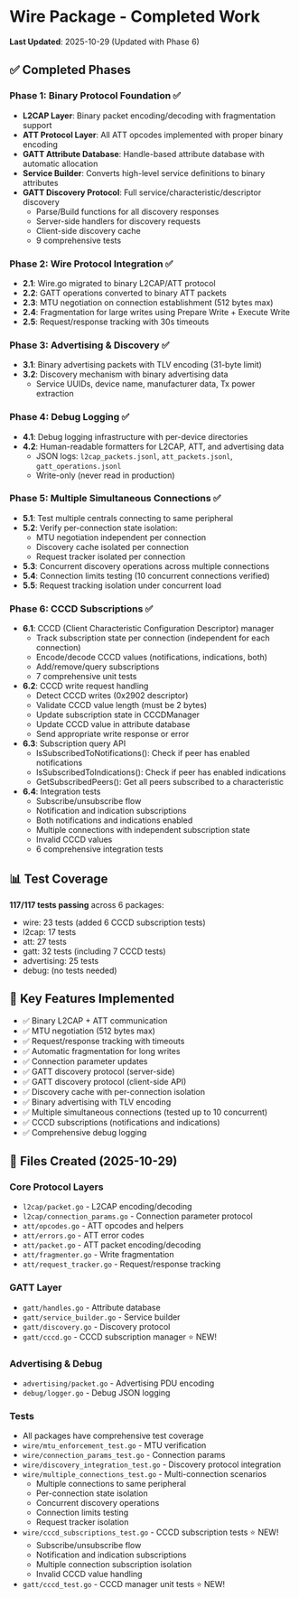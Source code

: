 # Wire Package - Completed Work

**Last Updated**: 2025-10-29 (Updated with Phase 6)

## ✅ Completed Phases

### Phase 1: Binary Protocol Foundation ✅
- **L2CAP Layer**: Binary packet encoding/decoding with fragmentation support
- **ATT Protocol Layer**: All ATT opcodes implemented with proper binary encoding
- **GATT Attribute Database**: Handle-based attribute database with automatic allocation
- **Service Builder**: Converts high-level service definitions to binary attributes
- **GATT Discovery Protocol**: Full service/characteristic/descriptor discovery
  - Parse/Build functions for all discovery responses
  - Server-side handlers for discovery requests
  - Client-side discovery cache
  - 9 comprehensive tests

### Phase 2: Wire Protocol Integration ✅
- **2.1**: Wire.go migrated to binary L2CAP/ATT protocol
- **2.2**: GATT operations converted to binary ATT packets
- **2.3**: MTU negotiation on connection establishment (512 bytes max)
- **2.4**: Fragmentation for large writes using Prepare Write + Execute Write
- **2.5**: Request/response tracking with 30s timeouts

### Phase 3: Advertising & Discovery ✅
- **3.1**: Binary advertising packets with TLV encoding (31-byte limit)
- **3.2**: Discovery mechanism with binary advertising data
  - Service UUIDs, device name, manufacturer data, Tx power extraction

### Phase 4: Debug Logging ✅
- **4.1**: Debug logging infrastructure with per-device directories
- **4.2**: Human-readable formatters for L2CAP, ATT, and advertising data
  - JSON logs: `l2cap_packets.jsonl`, `att_packets.jsonl`, `gatt_operations.jsonl`
  - Write-only (never read in production)

### Phase 5: Multiple Simultaneous Connections ✅
- **5.1**: Test multiple centrals connecting to same peripheral
- **5.2**: Verify per-connection state isolation:
  - MTU negotiation independent per connection
  - Discovery cache isolated per connection
  - Request tracker isolated per connection
- **5.3**: Concurrent discovery operations across multiple connections
- **5.4**: Connection limits testing (10 concurrent connections verified)
- **5.5**: Request tracking isolation under concurrent load

### Phase 6: CCCD Subscriptions ✅
- **6.1**: CCCD (Client Characteristic Configuration Descriptor) manager
  - Track subscription state per connection (independent for each connection)
  - Encode/decode CCCD values (notifications, indications, both)
  - Add/remove/query subscriptions
  - 7 comprehensive unit tests
- **6.2**: CCCD write request handling
  - Detect CCCD writes (0x2902 descriptor)
  - Validate CCCD value length (must be 2 bytes)
  - Update subscription state in CCCDManager
  - Update CCCD value in attribute database
  - Send appropriate write response or error
- **6.3**: Subscription query API
  - IsSubscribedToNotifications(): Check if peer has enabled notifications
  - IsSubscribedToIndications(): Check if peer has enabled indications
  - GetSubscribedPeers(): Get all peers subscribed to a characteristic
- **6.4**: Integration tests
  - Subscribe/unsubscribe flow
  - Notification and indication subscriptions
  - Both notifications and indications enabled
  - Multiple connections with independent subscription state
  - Invalid CCCD values
  - 6 comprehensive integration tests

## 📊 Test Coverage

**117/117 tests passing** across 6 packages:
- wire: 23 tests (added 6 CCCD subscription tests)
- l2cap: 17 tests
- att: 27 tests
- gatt: 32 tests (including 7 CCCD tests)
- advertising: 25 tests
- debug: (no tests needed)

## 🎯 Key Features Implemented

- ✅ Binary L2CAP + ATT communication
- ✅ MTU negotiation (512 bytes max)
- ✅ Request/response tracking with timeouts
- ✅ Automatic fragmentation for long writes
- ✅ Connection parameter updates
- ✅ GATT discovery protocol (server-side)
- ✅ GATT discovery protocol (client-side API)
- ✅ Discovery cache with per-connection isolation
- ✅ Binary advertising with TLV encoding
- ✅ Multiple simultaneous connections (tested up to 10 concurrent)
- ✅ CCCD subscriptions (notifications and indications)
- ✅ Comprehensive debug logging

## 📁 Files Created (2025-10-29)

### Core Protocol Layers
- `l2cap/packet.go` - L2CAP encoding/decoding
- `l2cap/connection_params.go` - Connection parameter protocol
- `att/opcodes.go` - ATT opcodes and helpers
- `att/errors.go` - ATT error codes
- `att/packet.go` - ATT packet encoding/decoding
- `att/fragmenter.go` - Write fragmentation
- `att/request_tracker.go` - Request/response tracking

### GATT Layer
- `gatt/handles.go` - Attribute database
- `gatt/service_builder.go` - Service builder
- `gatt/discovery.go` - Discovery protocol
- `gatt/cccd.go` - CCCD subscription manager ⭐ NEW!

### Advertising & Debug
- `advertising/packet.go` - Advertising PDU encoding
- `debug/logger.go` - Debug JSON logging

### Tests
- All packages have comprehensive test coverage
- `wire/mtu_enforcement_test.go` - MTU verification
- `wire/connection_params_test.go` - Connection params
- `wire/discovery_integration_test.go` - Discovery protocol integration
- `wire/multiple_connections_test.go` - Multi-connection scenarios
  - Multiple connections to same peripheral
  - Per-connection state isolation
  - Concurrent discovery operations
  - Connection limits testing
  - Request tracker isolation
- `wire/cccd_subscriptions_test.go` - CCCD subscription tests ⭐ NEW!
  - Subscribe/unsubscribe flow
  - Notification and indication subscriptions
  - Multiple connection subscription isolation
  - Invalid CCCD value handling
- `gatt/cccd_test.go` - CCCD manager unit tests ⭐ NEW!
